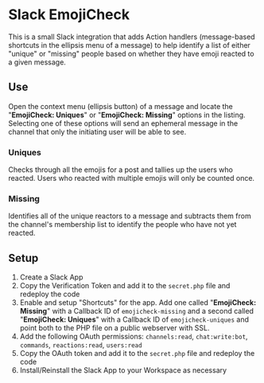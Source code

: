 # Slack EmojiCheck

This is a small Slack integration that adds Action handlers (message-based shortcuts in the ellipsis menu of a message) to help identify a list of either "unique" or "missing" people based on whether they have emoji reacted to a given message.

## Use

Open the context menu (ellipsis button) of a message and locate the "**EmojiCheck: Uniques**" or "**EmojiCheck: Missing**" options in the listing. Selecting one of these options will send an ephemeral message in the channel that only the initiating user will be able to see.

### Uniques

Checks through all the emojis for a post and tallies up the users who reacted. Users who reacted with multiple emojis will only be counted once.

### Missing

Identifies all of the unique reactors to a message and subtracts them from the channel's membership list to identify the people who have not yet reacted.

## Setup

1. Create a Slack App
2. Copy the Verification Token and add it to the `secret.php` file and redeploy the code
3. Enable and setup "Shortcuts" for the app. Add one called "**EmojiCheck: Missing**" with a Callback ID of `emojicheck-missing` and a second called "**EmojiCheck: Uniques**" with a Callback ID of `emojicheck-uniques` and point both to the PHP file on a public webserver with SSL.
4. Add the following OAuth permissions: `channels:read`, `chat:write:bot`, `commands`, `reactions:read`, `users:read`
5. Copy the OAuth token and add it to the `secret.php` file and redeploy the code
6. Install/Reinstall the Slack App to your Workspace as necessary